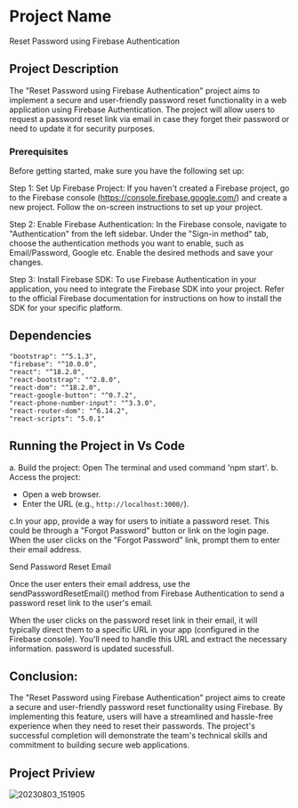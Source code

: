 # Project Name
Reset Password using Firebase Authentication

## Project Description
The "Reset Password using Firebase Authentication" project aims to implement a secure and user-friendly password reset functionality in a web application using Firebase Authentication. The project will allow users to request a password reset link via email in case they forget their password or need to update it for security purposes.

 ### Prerequisites
Before getting started, make sure you have the following set up:

Step 1: Set Up Firebase Project:
If you haven't created a Firebase project, go to the Firebase console (https://console.firebase.google.com/) and create a new project. Follow the on-screen instructions to set up your project.

Step 2: Enable Firebase Authentication:
In the Firebase console, navigate to "Authentication" from the left sidebar. Under the "Sign-in method" tab, choose the authentication methods you want to enable, such as Email/Password, Google etc. Enable the desired methods and save your changes.

Step 3: Install Firebase SDK:
To use Firebase Authentication in your application, you need to integrate the Firebase SDK into your project. Refer to the official Firebase documentation for instructions on how to install the SDK for your specific platform.

## Dependencies

    "bootstrap": "^5.1.3",
    "firebase": "^10.0.0",
    "react": "^18.2.0",
    "react-bootstrap": "^2.8.0",
    "react-dom": "^18.2.0",
    "react-google-button": "^0.7.2",
    "react-phone-number-input": "^3.3.0",
    "react-router-dom": "^6.14.2",
    "react-scripts": "5.0.1"

## Running the Project in Vs Code
a. Build the project: Open The terminal and used command 'npm start'.
b. Access the project:

   - Open a web browser.
   - Enter the URL (e.g., `http://localhost:3000/`).

c.In your app, provide a way for users to initiate a password reset. This could be through a "Forgot Password" button or link on the login page.
When the user clicks on the "Forgot Password" link, prompt them to enter their email address.

Send Password Reset Email

Once the user enters their email address, use the sendPasswordResetEmail() method from Firebase Authentication to send a password reset link to the user's email.

When the user clicks on the password reset link in their email, it will typically direct them to a specific URL in your app (configured in the Firebase console).
You'll need to handle this URL and extract the necessary information. password is updated sucessfull.


## Conclusion:
The "Reset Password using Firebase Authentication" project aims to create a secure and user-friendly password reset functionality using Firebase. By implementing this feature, users will have a streamlined and hassle-free experience when they need to reset their passwords. The project's successful completion will demonstrate the team's technical skills and commitment to building secure web applications.

## Project Priview
![20230803_151905](https://github.com/saiinfo/Reset-Password-using-Firebase-Authentication/assets/26924010/8175c26a-4458-4fa4-a063-6b8811f742f5)


